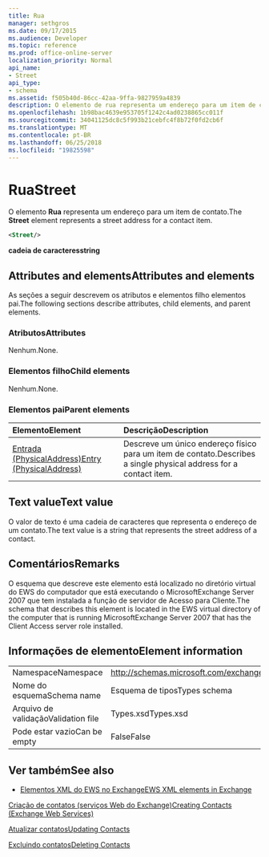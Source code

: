 ```yaml
---
title: Rua
manager: sethgros
ms.date: 09/17/2015
ms.audience: Developer
ms.topic: reference
ms.prod: office-online-server
localization_priority: Normal
api_name:
- Street
api_type:
- schema
ms.assetid: f505b40d-86cc-42aa-9ffa-9827959a4839
description: O elemento de rua representa um endereço para um item de contato.
ms.openlocfilehash: 1b98bac4639e953705f1242c4ad0238865cc011f
ms.sourcegitcommit: 34041125dc8c5f993b21cebfc4f8b72f0fd2cb6f
ms.translationtype: MT
ms.contentlocale: pt-BR
ms.lasthandoff: 06/25/2018
ms.locfileid: "19825598"
---
```

# <a name="street"></a><span data-ttu-id="ed549-103">Rua</span><span class="sxs-lookup"><span data-stu-id="ed549-103">Street</span></span>

<span data-ttu-id="ed549-104">O elemento **Rua** representa um endereço para um item de contato.</span><span class="sxs-lookup"><span data-stu-id="ed549-104">The **Street** element represents a street address for a contact item.</span></span> 
  
```xml
<Street/>
```

 <span data-ttu-id="ed549-105">**cadeia de caracteres**</span><span class="sxs-lookup"><span data-stu-id="ed549-105">**string**</span></span>
## <a name="attributes-and-elements"></a><span data-ttu-id="ed549-106">Attributes and elements</span><span class="sxs-lookup"><span data-stu-id="ed549-106">Attributes and elements</span></span>

<span data-ttu-id="ed549-107">As seções a seguir descrevem os atributos e elementos filho elementos pai.</span><span class="sxs-lookup"><span data-stu-id="ed549-107">The following sections describe attributes, child elements, and parent elements.</span></span>
  
### <a name="attributes"></a><span data-ttu-id="ed549-108">Atributos</span><span class="sxs-lookup"><span data-stu-id="ed549-108">Attributes</span></span>

<span data-ttu-id="ed549-109">Nenhum.</span><span class="sxs-lookup"><span data-stu-id="ed549-109">None.</span></span>
  
### <a name="child-elements"></a><span data-ttu-id="ed549-110">Elementos filho</span><span class="sxs-lookup"><span data-stu-id="ed549-110">Child elements</span></span>

<span data-ttu-id="ed549-111">Nenhum.</span><span class="sxs-lookup"><span data-stu-id="ed549-111">None.</span></span>
  
### <a name="parent-elements"></a><span data-ttu-id="ed549-112">Elementos pai</span><span class="sxs-lookup"><span data-stu-id="ed549-112">Parent elements</span></span>

|<span data-ttu-id="ed549-113">**Elemento**</span><span class="sxs-lookup"><span data-stu-id="ed549-113">**Element**</span></span>|<span data-ttu-id="ed549-114">**Descrição**</span><span class="sxs-lookup"><span data-stu-id="ed549-114">**Description**</span></span>|
|:-----|:-----|
|[<span data-ttu-id="ed549-115">Entrada (PhysicalAddress)</span><span class="sxs-lookup"><span data-stu-id="ed549-115">Entry (PhysicalAddress)</span></span>](entry-physicaladdress.md) <br/> |<span data-ttu-id="ed549-116">Descreve um único endereço físico para um item de contato.</span><span class="sxs-lookup"><span data-stu-id="ed549-116">Describes a single physical address for a contact item.</span></span>  <br/> |
   
## <a name="text-value"></a><span data-ttu-id="ed549-117">Text value</span><span class="sxs-lookup"><span data-stu-id="ed549-117">Text value</span></span>

<span data-ttu-id="ed549-118">O valor de texto é uma cadeia de caracteres que representa o endereço de um contato.</span><span class="sxs-lookup"><span data-stu-id="ed549-118">The text value is a string that represents the street address of a contact.</span></span>
  
## <a name="remarks"></a><span data-ttu-id="ed549-119">Comentários</span><span class="sxs-lookup"><span data-stu-id="ed549-119">Remarks</span></span>

<span data-ttu-id="ed549-120">O esquema que descreve este elemento está localizado no diretório virtual do EWS do computador que está executando o MicrosoftExchange Server 2007 que tem instalada a função de servidor de Acesso para Cliente.</span><span class="sxs-lookup"><span data-stu-id="ed549-120">The schema that describes this element is located in the EWS virtual directory of the computer that is running MicrosoftExchange Server 2007 that has the Client Access server role installed.</span></span>
  
## <a name="element-information"></a><span data-ttu-id="ed549-121">Informações de elemento</span><span class="sxs-lookup"><span data-stu-id="ed549-121">Element information</span></span>

|||
|:-----|:-----|
|<span data-ttu-id="ed549-122">Namespace</span><span class="sxs-lookup"><span data-stu-id="ed549-122">Namespace</span></span>  <br/> |http://schemas.microsoft.com/exchange/services/2006/types  <br/> |
|<span data-ttu-id="ed549-123">Nome do esquema</span><span class="sxs-lookup"><span data-stu-id="ed549-123">Schema name</span></span>  <br/> |<span data-ttu-id="ed549-124">Esquema de tipos</span><span class="sxs-lookup"><span data-stu-id="ed549-124">Types schema</span></span>  <br/> |
|<span data-ttu-id="ed549-125">Arquivo de validação</span><span class="sxs-lookup"><span data-stu-id="ed549-125">Validation file</span></span>  <br/> |<span data-ttu-id="ed549-126">Types.xsd</span><span class="sxs-lookup"><span data-stu-id="ed549-126">Types.xsd</span></span>  <br/> |
|<span data-ttu-id="ed549-127">Pode estar vazio</span><span class="sxs-lookup"><span data-stu-id="ed549-127">Can be empty</span></span>  <br/> |<span data-ttu-id="ed549-128">False</span><span class="sxs-lookup"><span data-stu-id="ed549-128">False</span></span>  <br/> |
   
## <a name="see-also"></a><span data-ttu-id="ed549-129">Ver também</span><span class="sxs-lookup"><span data-stu-id="ed549-129">See also</span></span>



- [<span data-ttu-id="ed549-130">Elementos XML do EWS no Exchange</span><span class="sxs-lookup"><span data-stu-id="ed549-130">EWS XML elements in Exchange</span></span>](ews-xml-elements-in-exchange.md)


[<span data-ttu-id="ed549-131">Criação de contatos (serviços Web do Exchange)</span><span class="sxs-lookup"><span data-stu-id="ed549-131">Creating Contacts (Exchange Web Services)</span></span>](http://msdn.microsoft.com/library/4845917e-70d1-481c-bbd7-011ec6571789%28Office.15%29.aspx)
  
[<span data-ttu-id="ed549-132">Atualizar contatos</span><span class="sxs-lookup"><span data-stu-id="ed549-132">Updating Contacts</span></span>](http://msdn.microsoft.com/library/9a865953-b94a-4229-b632-2dee433314be%28Office.15%29.aspx)
  
[<span data-ttu-id="ed549-133">Excluindo contatos</span><span class="sxs-lookup"><span data-stu-id="ed549-133">Deleting Contacts</span></span>](http://msdn.microsoft.com/library/fcc3dc84-cd3e-455e-a1a7-ae6921c9b588%28Office.15%29.aspx)

